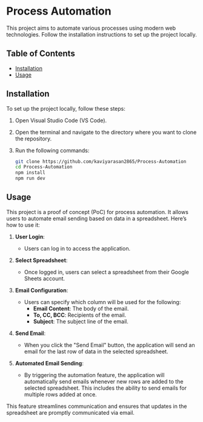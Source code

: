 # Process Automation

This project aims to automate various processes using modern web technologies. Follow the installation instructions to set up the project locally.

## Table of Contents

- [Installation](#installation)
- [Usage](#usage)

## Installation

To set up the project locally, follow these steps:

1. Open Visual Studio Code (VS Code).
2. Open the terminal and navigate to the directory where you want to clone the repository.

3. Run the following commands:

   ```bash
   git clone https://github.com/kaviyarasan2865/Process-Automation
   cd Process-Automation
   npm install
   npm run dev

## Usage

This project is a proof of concept (PoC) for process automation. It allows users to automate email sending based on data in a spreadsheet. Here’s how to use it:

1. **User Login**: 
   - Users can log in to access the application.

2. **Select Spreadsheet**: 
   - Once logged in, users can select a spreadsheet from their Google Sheets account.

3. **Email Configuration**: 
   - Users can specify which column will be used for the following:
     - **Email Content**: The body of the email.
     - **To, CC, BCC**: Recipients of the email.
     - **Subject**: The subject line of the email.

4. **Send Email**: 
   - When you click the "Send Email" button, the application will send an email for the last row of data in the selected spreadsheet.

5. **Automated Email Sending**: 
   - By triggering the automation feature, the application will automatically send emails whenever new rows are added to the selected spreadsheet. This includes the ability to send emails for multiple rows added at once.

This feature streamlines communication and ensures that updates in the spreadsheet are promptly communicated via email.
